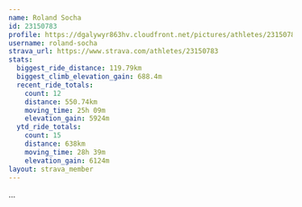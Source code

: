 ```yaml
---
name: Roland Socha
id: 23150783
profile: https://dgalywyr863hv.cloudfront.net/pictures/athletes/23150783/14745672/4/large.jpg
username: roland-socha
strava_url: https://www.strava.com/athletes/23150783
stats:
  biggest_ride_distance: 119.79km
  biggest_climb_elevation_gain: 688.4m
  recent_ride_totals:
    count: 12
    distance: 550.74km
    moving_time: 25h 09m
    elevation_gain: 5924m
  ytd_ride_totals:
    count: 15
    distance: 638km
    moving_time: 28h 39m
    elevation_gain: 6124m
layout: strava_member
--- 
```

...
